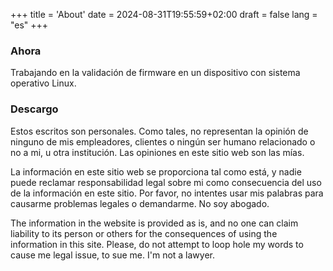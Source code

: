 +++
title = 'About'
date = 2024-08-31T19:55:59+02:00
draft = false
lang = "es"
+++

### Ahora
Trabajando en la validación de firmware en un dispositivo con sistema operativo Linux.

### Descargo
Estos escritos son personales. Como tales, no representan la opinión de ninguno de mis empleadores, clientes o ningún ser humano relacionado o no a mi, u otra institución. Las opiniones en este sitio web son las mías.

La información en este sitio web se proporciona tal como está, y nadie puede reclamar responsabilidad legal sobre mi como consecuencia del uso de la información en este sitio. Por favor, no intentes usar mis palabras para causarme problemas legales o demandarme. No soy abogado.


The information in the website is provided as is, and no one can claim liability to its person or others for the consequences of using the information in this site. Please, do not attempt to loop hole my words to cause me legal issue, to sue me. I'm not a lawyer.
